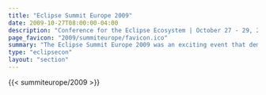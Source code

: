 ```yaml
---
title: "Eclipse Summit Europe 2009"
date: 2009-10-27T08:00:00-04:00
description: "Conference for the Eclipse Ecosystem | October 27 - 29, 2009 | Lugwigsburg, Germany"
page_favicon: "2009/summiteurope/favicon.ico"
summary: "The Eclipse Summit Europe 2009 was an exciting event that demonstrated the vitality of the Eclipse ecosystem!"
type: "eclipsecon"
layout: "section"
---
```


{{< summiteurope/2009 >}}
